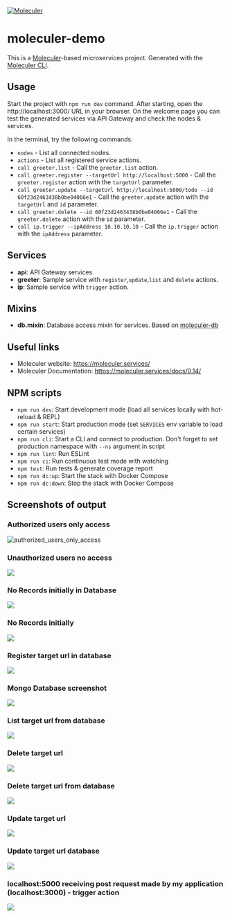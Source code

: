 [![Moleculer](https://badgen.net/badge/Powered%20by/Moleculer/0e83cd)](https://moleculer.services)

# moleculer-demo
This is a [Moleculer](https://moleculer.services/)-based microservices project. Generated with the [Moleculer CLI](https://moleculer.services/docs/0.14/moleculer-cli.html).

## Usage
Start the project with `npm run dev` command. 
After starting, open the http://localhost:3000/ URL in your browser. 
On the welcome page you can test the generated services via API Gateway and check the nodes & services.

In the terminal, try the following commands:
- `nodes` - List all connected nodes.
- `actions` - List all registered service actions.
- `call greeter.list` - Call the `greeter.list` action.
- `call greeter.register --targetUrl http://localhost:5000` - Call the `greeter.register` action with the `targetUrl` parameter.
- `call greeter.update --targetUrl http://localhost:5000/todo --id 60f23d2463438b0be04066e1` - Call the `greeter.update` action with the `targetUrl` and `id` parameter.
- `call greeter.delete --id 60f23d2463438b0be04066e1` - Call the `greeter.delete` action with the `id` parameter.
- `call ip.trigger --ipAddress 10.10.10.10` - Call the `ip.trigger` action with the `ipAddress` parameter.

## Services
- **api**: API Gateway services
- **greeter**: Sample service with `register`,`update`,`list` and `delete` actions.
- **ip**: Sample service with `trigger` action.

## Mixins
- **db.mixin**: Database access mixin for services. Based on [moleculer-db](https://github.com/moleculerjs/moleculer-db#readme)


## Useful links

* Moleculer website: https://moleculer.services/
* Moleculer Documentation: https://moleculer.services/docs/0.14/

## NPM scripts

- `npm run dev`: Start development mode (load all services locally with hot-reload & REPL)
- `npm run start`: Start production mode (set `SERVICES` env variable to load certain services)
- `npm run cli`: Start a CLI and connect to production. Don't forget to set production namespace with `--ns` argument in script
- `npm run lint`: Run ESLint
- `npm run ci`: Run continuous test mode with watching
- `npm test`: Run tests & generate coverage report
- `npm run dc:up`: Start the stack with Docker Compose
- `npm run dc:down`: Stop the stack with Docker Compose

## Screenshots of output

### Authorized users only access
![authorized_users_only_access](snaps/authorized_users_only_access.PNG)


### Unauthorized users no access
![](snaps/unauthorized_users_no_access.PNG)


### No Records initially in Database
![](snaps/No_Records_initially_Database.PNG)


### No Records initially
![](snaps/No_Records_initially.PNG)


### Register target url in database
![](snaps/Register_target_url_database.PNG)


### Mongo Database screenshot
![](snaps/database_screenshot.PNG)


### List target url from database
![](snaps/list_target_url.PNG)


### Delete target url 
![](snaps/delete_target_url.PNG)


### Delete target url from database
![](snaps/delete_target_url_database.PNG)


### Update target url
![](snaps/update_target_url.PNG)


### Update target url database
![](snaps/update_target_url_database.PNG)


### localhost:5000 receiving post request made by my application (localhost:3000) - trigger action
![](snaps/localhost-5000_receiving_post_req_made_by_my_application.PNG)
